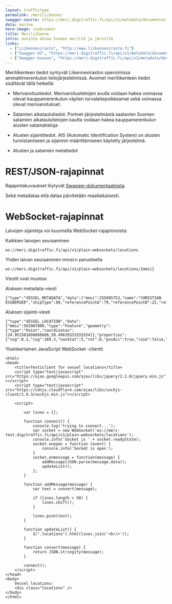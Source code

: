 ```yaml
---
layout: traffictype
permalink: /meriliikenne/
swagger-source: https://meri.digitraffic.fi/api/v1/metadata/documentation/v2/api-docs?group=metadata-api
data: marine
hero-image: icebreaker
title: Meriliikenne
intro: avointa dataa Suomen meriltä ja järviltä 
links:
  - ["Liikennevirasto", "http://www.liikennevirasto.fi"]
  - ["Swagger-UI", "https://meri.digitraffic.fi/api/v1/metadata/documentation/swagger-ui.html#/"]
  - ["Swagger-kuvaus", "https://meri.digitraffic.fi/api/v1/metadata/documentation/v2/api-docs?group=metadata-api"]
---
```


Meriliikenteen tiedot syntyvät Liikenneviraston operoimissa ammattimerenkulun tietojärjestelmissä. Avoimet meriliikenteen tiedot sisältävät tällä hetkellä:

- Merivaroitustiedot. Merivaroitustietojen avulla voidaan hakea voimassa olevat kauppamerenkulun väylien turvalaitepoikkeamat sekä voimassa olevat merivaroitukset.

- Satamien aikataulutiedot. Portnet-järjestelmästä saatavien Suomen satamien aikataulutietojen kautta voidaan hakea kauppamerenkulun alusten satamatietoja

- Alusten sijaintitiedot. AIS (Automatic Identification System) on alusten tunnistamiseen ja sijainnin määrittämiseen käytetty järjestelmä.

- Alusten ja satamien metatiedot

# REST/JSON-rajapinnat

Rajapintakuvaukset löytyvät [Swagger-dokumentaatiosta](https://meri.digitraffic.fi/api/v1/metadata/documentation/swagger-ui.html)

Sekä metadataa että dataa päivitetään reaaliaikaisesti.

# WebSocket-rajapinnat

Laivojen sijainteja voi kuunnella WebSocket-rajapinnoista:

Kaikkien laivojen seuraaminen

``` ws://meri.digitraffic.fi/api/v1/plain-websockets/locations ```

Yhden laivan seuraaminen mmsi:n perusteella

``` ws://meri.digitraffic.fi/api/v1/plain-websockets/locations/{mmsi} ```

Viestit ovat muotoa:

Aluksen metadata-viesti
```
{"type":"VESSEL_METADATA","data":{"mmsi":255805753,"name":"CHRISTIAN ESSBERGER","shipType":80,"referencePointA":79,"referencePointB":22,"referencePointC":8,"referencePointD":8,"posType":1,"draught":61,"imo":9212498,"callSign":"CQCC","eta":176640,"timestamp":1487938960141,"destination":"PORVOO"}}
```

Aluksen sijainti-viesti
```
{"type":"VESSEL_LOCATION","data":{"mmsi":563907000,"type":"Feature","geometry":{"type":"Point","coordinates":[24.951581666666666,59.49639333333334]},"properties":{"sog":0.1,"cog":169.3,"navStat":5,"rot":0,"posAcc":true,"raim":false,"heading":311,"timestamp":34,"timestampExternal":1487938959356}}}
```

Yksinkertainen JavaScript WebSocket -clientti
```
<html>
<head>
    <title>Testiclient for vessel locations</title>
    <script type="text/javascript" src="https://ajax.googleapis.com/ajax/libs/jquery/2.2.0/jquery.min.js" ></script>
    <script type="text/javascript" src="https://cdnjs.cloudflare.com/ajax/libs/sockjs-client/1.0.3/sockjs.min.js"></script>

    <script>

        var lines = [];

        function connect() {
            console.log('trying to connect...');
            var socket = new WebSocket('ws://meri-test.digitraffic.fi/api/v1/plain-websockets/locations');
            console.info('Socket is ' + socket.readyState);
            socket.onopen = function (event) {
                console.info('Socket is open');
            }
            socket.onmessage = function(message) {
                addMessage(JSON.parse(message.data));
                updateList();
            };
        }

        function addMessage(message) {
            var text = convert(message);

            if (lines.length > 50) {
                lines.shift();
            }

            lines.push(text);
        }

        function updateList() {
            $(".locations").html(lines.join('<br/>'));
        }

        function convert(message) {
            return JSON.stringify(message);
        }

        connect();
    </script>
</head>
<body>
    Vessel locations:
    <div class="locations" />
</body>
</html>
```

